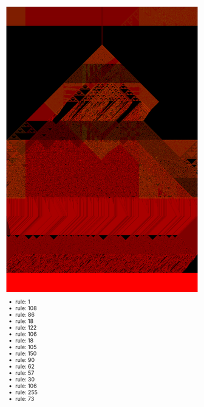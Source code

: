 ![photo](./output.png) 
 * rule: 1
* rule: 108
* rule: 86
* rule: 18
* rule: 122
* rule: 106
* rule: 18
* rule: 105
* rule: 150
* rule: 90
* rule: 62
* rule: 57
* rule: 30
* rule: 106
* rule: 255
* rule: 73
